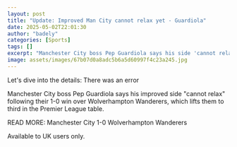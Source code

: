 ```yaml
---
layout: post
title: "Update: Improved Man City cannot relax yet - Guardiola"
date: 2025-05-02T22:01:30
author: "badely"
categories: [Sports]
tags: []
excerpt: "Manchester City boss Pep Guardiola says his side 'cannot relax' following their 1-0 win over Wolves, which lifts them to third in the Premier League t"
image: assets/images/67b07d0a8adc5b6a5d60997f4c23a245.jpg
---
```


Let's dive into the details: There was an error

Manchester City boss Pep Guardiola says his improved side "cannot relax" following their 1-0 win over Wolverhampton Wanderers, which lifts them to third in the Premier League table.

READ MORE: Manchester City 1-0 Wolverhampton Wanderers

Available to UK users only.

